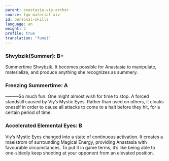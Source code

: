 ```yaml
---
parent: anastasia-viy-archer
source: fgo-material-xiv
id: personal-skills
language: en
weight: 2
profile: true
translation: "fumei"
---
```


### Shvybzik(Summer): B+

Summertime Shvybzik.
It becomes possible for Anastasia to manipulate, materialize, and produce anything she recognizes as summery.

### Freezing Summertime: A

―――So much fun.
One might almost wish for time to stop.
A forced standstill caused by Viy’s Mystic Eyes.
Rather than used on others, it cloaks oneself in order to cause all attacks to come to a halt before they hit, for a certain period of time.

### Accelerated Elemental Eyes: B

Viy’s Mystic Eyes changed into a state of continuous activation.
It creates a maelstrom of surrounding Magical Energy, providing Anastasia with favourable circumstances.
To put it in game terms, it’s like being able to one-sidedly keep shooting at your opponent from an elevated position.
